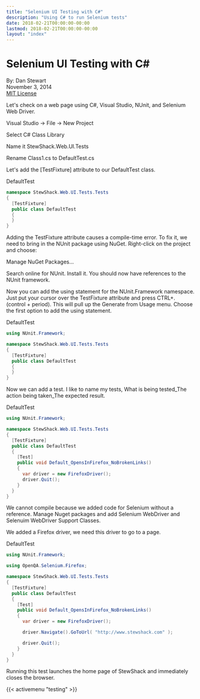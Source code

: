 ```yaml
---
title: "Selenium UI Testing with C#"
description: "Using C# to run Selenium tests"
date: 2018-02-21T00:00:00-00:00
lastmod: 2018-02-21T00:00:00-00:00
layout: "index"
---
```


# Selenium UI Testing with C# #

By: Dan Stewart\
November 3, 2014\
[MIT License](https://mit-license.org)

Let's check on a web page using C#, Visual Studio, NUnit, and Selenium Web Driver.

Visual Studio -&gt; File -&gt; New Project

Select C# Class Library

Name it StewShack.Web.UI.Tests

Rename Class1.cs to DefaultTest.cs

Let's add the [TestFixture] attribute to our DefaultTest class.

DefaultTest
```csharp
namespace StewShack.Web.UI.Tests.Tests
{
  [TestFixture]
  public class DefaultTest
  {       
  }
}
```

Adding the TestFixture attribute causes a compile-time error. To fix it, we need to bring in the NUnit package using NuGet. Right-click on the project
and choose:

Manage NuGet Packages&hellip;

Search online for NUnit. Install it. You should now have references to the NUnit framework.

Now you can add the using statement for the NUnit.Framework namespace. Just put your cursor over the TestFixture attribute and press CTRL+. 
(control + period). This will pull up the Generate from Usage menu. Choose the first option to add the using statement.

DefaultTest

```csharp
using NUnit.Framework;

namespace StewShack.Web.UI.Tests.Tests
{
  [TestFixture]
  public class DefaultTest
  {
  }
}
```

Now we can add a test. I like to name my tests, 
What is being tested_The action being taken_The expected result.

DefaultTest

```csharp
using NUnit.Framework;

namespace StewShack.Web.UI.Tests.Tests
{
  [TestFixture]
  public class DefaultTest
  {
    [Test]
    public void Default_OpensInFirefox_NoBrokenLinks()
    {
      var driver = new FirefoxDriver();
      driver.Quit();
    }
  }
}
```

We cannot compile because we added code for Selenium without a reference. Manage Nuget packages and add Selenium WebDriver and Selenuim WebDriver 
Support Classes.

We added a Firefox driver, we need this driver to go to a page.

DefaultTest

```csharp
using NUnit.Framework;

using OpenQA.Selenium.Firefox;

namespace StewShack.Web.UI.Tests.Tests
{
  [TestFixture]
  public class DefaultTest
  {
    [Test]
    public void Default_OpensInFirefox_NoBrokenLinks()
    {
      var driver = new FirefoxDriver();

      driver.Navigate().GoToUrl( "http://www.stewshack.com" );

      driver.Quit();
    }
  }
}
```

Running this test launches the home page of StewShack and immediately closes the browser.

{{< activemenu "testing" >}}